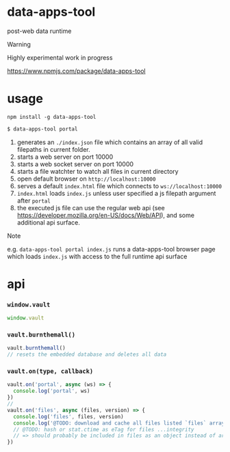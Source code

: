# data-apps-tool
post-web data runtime  

> [!WARNING]
> Highly experimental work in progress

https://www.npmjs.com/package/data-apps-tool

# usage
`npm install -g data-apps-tool`
```bash
$ data-apps-tool portal
```
1. generates an `./index.json` file which contains an array of all valid filepaths in current folder.
2. starts a web server on port 10000
3. starts a web socket server on port 10000
4. starts a file watchter to watch all files in current directory
5. open default browser on `http://localhost:10000`
6. serves a default `index.html` file which connects to `ws://localhost:10000`
7. `index.html` loads `index.js` unless user specified a js filepath argument after `portal`
8. the executed js file can use the regular web api (see https://developer.mozilla.org/en-US/docs/Web/API),
and some additional api surface.

> [!NOTE]
> e.g. `data-apps-tool portal index.js` runs a data-apps-tool browser page which loads `index.js` with access to the full runtime api surface

# api
### `window.vault`
```js
window.vault
```
### `vault.burnthemall()`
```js
vault.burnthemall()
// resets the embedded database and deletes all data
```
### `vault.on(type, callback)`
```js
vault.on('portal', async (ws) => {
  console.log('portal', ws)
})
//
vault.on('files', async (files, version) => {
  console.log('files', files, version)
  console.log('@TODO: download and cache all files listed `files` array?')
  // @TODO: hash or stat.ctime as eTag for files ...integrity
  // => should probably be included in files as an object instead of array
})
```


